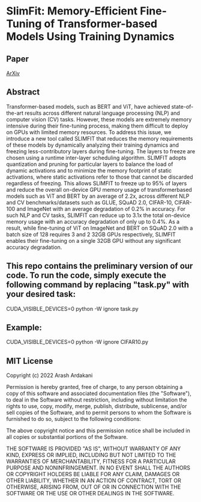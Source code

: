 # SlimFit: Memory-Efficient Fine-Tuning of Transformer-based Models Using Training Dynamics

## Paper
[ArXiv](https://arxiv.org/abs/2305.18513)


## Abstract
Transformer-based models, such as BERT and ViT, have achieved state-of-the-art results across different natural language processing (NLP) and computer vision (CV) tasks. However, these models are extremely memory intensive during their fine-tuning process, making them difficult to deploy on GPUs with limited memory resources. To address this issue, we introduce a new tool called SLIMFIT that reduces the memory requirements of these models by dynamically analyzing their training dynamics and freezing less-contributory layers during fine-tuning. The layers to freeze are chosen using a runtime inter-layer scheduling algorithm. SLIMFIT adopts quantization and pruning for particular layers to balance the load of dynamic activations and to minimize the memory footprint of static activations, where static activations refer to those that cannot be discarded regardless of freezing. This allows SLIMFIT to freeze up to 95% of layers and reduce the overall on-device GPU memory usage of transformerbased models such as ViT and BERT by an average of 2.2x, across different NLP and CV benchmarks/datasets such as GLUE, SQuAD 2.0, CIFAR-10, CIFAR-100 and ImageNet with an average degradation of 0.2% in accuracy. For such NLP and CV tasks, SLIMFIT can reduce up to 3.1x the total on-device memory usage with an accuracy degradation of only up to 0.4%. As a result, while fine-tuning of ViT
on ImageNet and BERT on SQuAD 2.0 with a batch size of 128 requires 3 and 2 32GB GPUs respectively, SLIMFIT enables their fine-tuning on a single 32GB GPU without any significant accuracy degradation.


## This repo contains the preliminary version of our code. To run the code, simply execute the following command by replacing "task.py" with your desired task:
CUDA_VISIBLE_DEVICES=0 python -W ignore task.py

## Example:
CUDA_VISIBLE_DEVICES=0 python -W ignore CIFAR10.py


## MIT License

Copyright (c) 2022 Arash Ardakani

Permission is hereby granted, free of charge, to any person obtaining a copy
of this software and associated documentation files (the "Software"), to deal
in the Software without restriction, including without limitation the rights
to use, copy, modify, merge, publish, distribute, sublicense, and/or sell
copies of the Software, and to permit persons to whom the Software is
furnished to do so, subject to the following conditions:

The above copyright notice and this permission notice shall be included in all
copies or substantial portions of the Software.

THE SOFTWARE IS PROVIDED "AS IS", WITHOUT WARRANTY OF ANY KIND, EXPRESS OR
IMPLIED, INCLUDING BUT NOT LIMITED TO THE WARRANTIES OF MERCHANTABILITY,
FITNESS FOR A PARTICULAR PURPOSE AND NONINFRINGEMENT. IN NO EVENT SHALL THE
AUTHORS OR COPYRIGHT HOLDERS BE LIABLE FOR ANY CLAIM, DAMAGES OR OTHER
LIABILITY, WHETHER IN AN ACTION OF CONTRACT, TORT OR OTHERWISE, ARISING FROM,
OUT OF OR IN CONNECTION WITH THE SOFTWARE OR THE USE OR OTHER DEALINGS IN THE
SOFTWARE.
